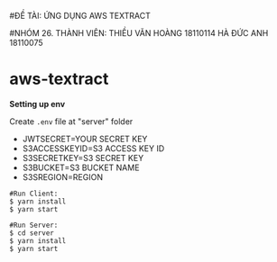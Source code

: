 #ĐỀ TÀI: ỨNG DỤNG AWS TEXTRACT

#NHÓM 26. THÀNH VIÊN:
    THIỀU VĂN HOÀNG     18110114
    HÀ ĐỨC ANH          18110075

# aws-textract
**Setting up env**

Create `.env` file at "server" folder

- JWTSECRET=YOUR SECRET KEY
- S3ACCESSKEYID=S3 ACCESS KEY ID
- S3SECRETKEY=S3 SECRET KEY
- S3BUCKET=S3 BUCKET NAME
- S3SREGION=REGION

```console
#Run Client:
$ yarn install
$ yarn start

#Run Server:
$ cd server
$ yarn install
$ yarn start
